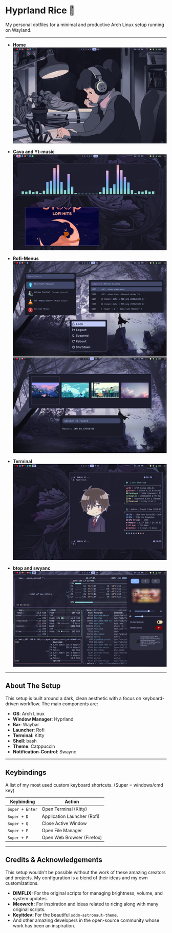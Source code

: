 # Hyprland Rice 🍚

My personal dotfiles for a minimal and productive Arch Linux setup running on Wayland.

--------------------------------------------------------------------------------------------------


* **Home**
  ![screenshot-1](.github/home.png)

* **Cava and Yt-music**
  ![screenshot-1](.github/cava-ytmusic.png)

* **Rofi-Menus**
  ![screenshot-1](.github/rofi_menu_1.png)
  ![screenshot-1](.github/rofi_menu_2.png)

* **Terminal**
  ![screenshot-1](.github/terminal-fastfetch.png)


* **btop and swyanc**
  ![screenshot-1](.github/btop-swaync.png)


--------------------------------------------------------------------------------------------------


## About The Setup

This setup is built around a dark, clean aesthetic with a focus on keyboard-driven workflow. The main components are:

* **OS**: Arch Linux
* **Window Manager**: Hyprland
* **Bar**: Waybar
* **Launcher**: Rofi
* **Terminal**: Kitty
* **Shell**: bash
* **Theme**: Catppuccin
* **Notification-Control**: Swaync

---

## Keybindings

A list of my most used custom keyboard shortcuts. (Super = windows/cmd key)

| Keybinding          | Action                        |
| ------------------- | ----------------------------- |
| `Super + Enter`     | Open Terminal (Kitty)         |
| `Super + D`         | Application Launcher (Rofi)   |
| `Super + Q`         | Close Active Window           |
| `Super + E`         | Open File Manager             |
| `Super + F`         | Open Web Browser (Firefox)    |



---
## Credits & Acknowledgements

This setup wouldn't be possible without the work of these amazing creators and projects. My configuration is a blend of their ideas and my own customizations.

* **DIMFLIX:** For the original scripts for managing brightness, volume, and system updates.
* **Meowrch:** For inspiration and ideas related to ricing along with many original scripts.
* **Keyitdev:** For the beautiful `sddm-astronaut-theme`.
* And other amazing developers in the open-source community whose work has been an inspiration.
